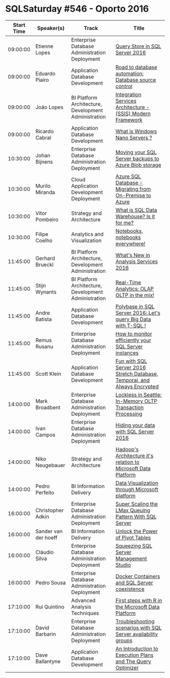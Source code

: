 # SQLSaturday #546 - Oporto 2016
Start Time|Speaker(s)|Track|Title
---|---|---|---
09:00:00|Etienne Lopes|Enterprise Database Administration  Deployment|[Query Store in SQL Server 2016](50583.md)
09:00:00|Eduardo Piairo|Application  Database Development|[Road to database automation: Database source control](50996.md)
09:00:00|João Lopes|BI Platform Architecture, Development  Administration|[Integration Services Architecture -  (SSIS) Modern Framework ](52704.md)
09:00:00|Ricardo Cabral|Application  Database Development|[What is Windows Nano Servers ?](52753.md)
10:30:00|Johan Bijnens|Enterprise Database Administration  Deployment|[Moving your SQL Server backups to Azure Blob storage](50369.md)
10:30:00|Murilo Miranda|Cloud Application Development  Deployment|[Azure SQL Database - Migrating from On-Premise to Azure](51189.md)
10:30:00|Vitor Pombeiro|Strategy and Architecture|[What is SQL Data Warehouse? Is it for me?](52711.md)
10:30:00|Filipe Coelho|Analytics and Visualization|[Notebooks, notebooks everywhere!](53883.md)
11:45:00|Gerhard Brueckl|BI Platform Architecture, Development  Administration|[What's New in Analysis Services 2016](50751.md)
11:45:00|Stijn Wynants|BI Platform Architecture, Development  Administration|[Real-Time Analytics: OLAP  OLTP in the mix!](50933.md)
11:45:00|Andre Batista|Application  Database Development|[Polybase in SQL Server 2016: Let's query Big Data with T-SQL !](52736.md)
11:45:00|Remus Rusanu|Enterprise Database Administration  Deployment|[How to monitor efficiently your SQL Server instances](52737.md)
11:45:00|Scott Klein|Application  Database Development|[Fun with SQL Server 2016 Stretch Database, Temporal, and Always Encrypted](53792.md)
14:00:00|Mark Broadbent|Enterprise Database Administration  Deployment|[Lockless in Seattle: In-Memory OLTP Transaction Processing](48814.md)
14:00:00|Ivan Campos|Enterprise Database Administration  Deployment|[Hiding your data with SQL Server 2016](49134.md)
14:00:00|Niko Neugebauer|Strategy and Architecture|[Hadoop's Architecture it's relation to Microsoft Data Platform](52430.md)
14:00:00|Pedro Perfeito|BI Information Delivery|[Data Visualization through Microsoft platform](52958.md)
16:00:00|Christopher Adkin|Enterprise Database Administration  Deployment|[Super Scaling the LMax Queuing Pattern With SQL Server](49000.md)
16:00:00|Sander van der hoeff|BI Information Delivery|[Unlock the Power of Pivot Tables](49339.md)
16:00:00|Cláudio Silva|Enterprise Database Administration  Deployment|[Squeezing SQL Server Management Studio](52584.md)
16:00:00|Pedro Sousa|Enterprise Database Administration  Deployment|[Docker Containers and SQL Server coexistence](52765.md)
17:10:00|Rui Quintino|Advanced Analysis Techniques|[First steps with  R in the Microsoft Data Platform](49362.md)
17:10:00|David Barbarin|Enterprise Database Administration  Deployment|[Troubleshooting scenarios with SQL Server availability groups](49869.md)
17:10:00|Dave Ballantyne|Application  Database Development|[An Introduction to Execution Plans and The Query Optimizer](50662.md)
